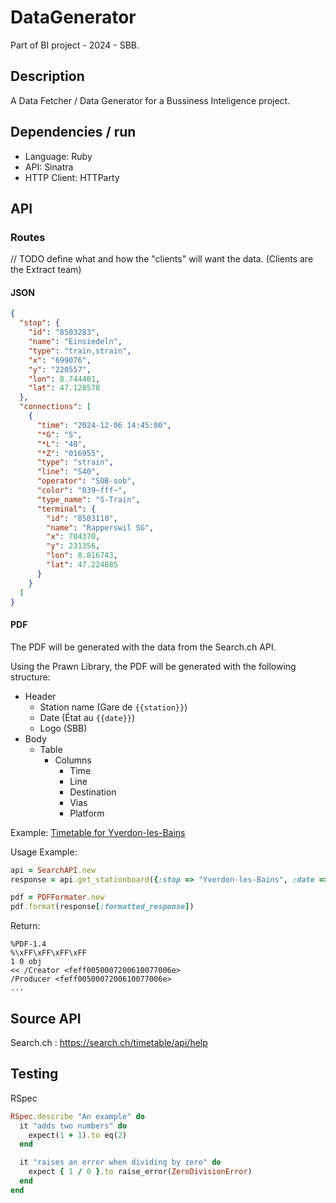 # DataGenerator
Part of BI project - 2024 - SBB.
## Description
A Data Fetcher / Data Generator for a Bussiness Inteligence project.
## Dependencies / run
- Language: Ruby
- API: Sinatra
- HTTP Client: HTTParty
## API
### Routes
// TODO define what and how the "clients" will want the data. (Clients are the Extract team)
#### JSON
```JSON
{
  "stop": {
    "id": "8503283",
    "name": "Einsiedeln",
    "type": "train,strain",
    "x": "699076",
    "y": "220557",
    "lon": 8.744481,
    "lat": 47.128578
  },
  "connections": [
    {
      "time": "2024-12-06 14:45:00",
      "*G": "S",
      "*L": "40",
      "*Z": "016955",
      "type": "strain",
      "line": "S40",
      "operator": "SOB-sob",
      "color": "039~fff~",
      "type_name": "S-Train",
      "terminal": {
        "id": "8503110",
        "name": "Rapperswil SG",
        "x": 704370,
        "y": 231356,
        "lon": 8.816743,
        "lat": 47.224885
      }
    }
  ]
}
```
#### PDF

The PDF will be generated with the data from the Search.ch API.

Using the Prawn Library, the PDF will be generated with the following structure:

- Header
  - Station name (Gare de `{{station}}`)
  - Date (État au `{{date}}`)
  - Logo (SBB)
- Body
  - Table
    - Columns
      - Time
      - Line
      - Destination
      - Vias
      - Platform

Example: [Timetable for Yverdon-les-Bains](docs/examples/yverdon-les-bains_24-12-12.pdf)

Usage Example:
```Ruby
api = SearchAPI.new
response = api.get_stationboard({:stop => "Yverdon-les-Bains", :date => "12/12/2024"})

pdf = PDFFormater.new
pdf.format(response[:formatted_response])
```

Return:
```
%PDF-1.4
%\xFF\xFF\xFF\xFF
1 0 obj
<< /Creator <feff0050007200610077006e>
/Producer <feff0050007200610077006e>
...
```


## Source API
Search.ch : https://search.ch/timetable/api/help
## Testing
RSpec

```Ruby
RSpec.describe "An example" do
  it "adds two numbers" do
    expect(1 + 1).to eq(2)
  end

  it "raises an error when dividing by zero" do
    expect { 1 / 0 }.to raise_error(ZeroDivisionError)
  end
end
```
